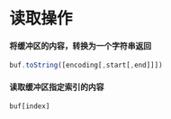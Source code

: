 # 读取操作

#### 将缓冲区的内容，转换为一个字符串返回

```javascript
buf.toString([encoding[,start[,end]]])
```

#### 读取缓冲区指定索引的内容

```javascript
buf[index]
```

### 